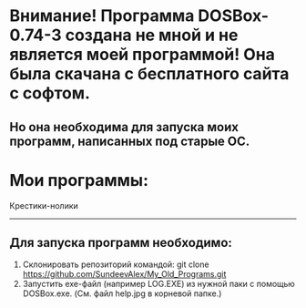 # Внимание! Программа DOSBox-0.74-3 создана не мной и не является моей программой! Она была скачана с бесплатного сайта с софтом. 
Но она необходима для запуска моих программ, написанных под старые ОС.
--------------------------------------------------------------
# Мои программы:
Крестики-нолики



--------------------------------------------------------------
## Для запуска программ необходимо:
1. Склонировать репозиторий командой: git clone https://github.com/SundeevAlex/My_Old_Programs.git
2. Запустить exe-файл (например LOG.EXE) из нужной паки с помощью DOSBox.exe. (См. файл help.jpg в корневой папке.)
